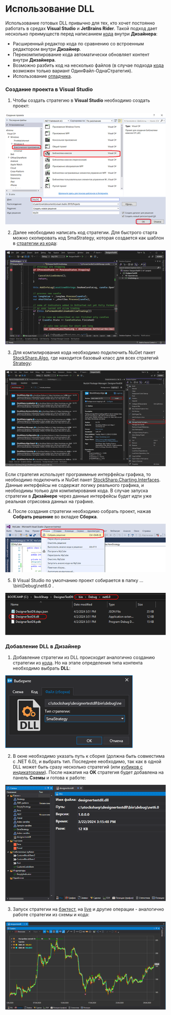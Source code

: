 # Использование DLL

Использование готовых DLL привычно для тех, кто хочет постоянно работать в средах **Visual Studio** и **JetBrains Rider**. Такой подход дает несколько преимуществ перед написанием [кода](using_code.md) внутри **Дизайнера**:

- Расширенный редактор кода по сравнению со встроенным редактором внутри **Дизайнер**.
- Перекомпилирование кода автоматически обновляет контент внутри **Дизайнера**.
- Возможно разбить код на несколько файлов (в случае подхода [кода](using_code.md) возможен только вариант ОдинФайл-ОднаСтратегия).
- Использование [отладчика](using_dll/debug_dll_in_visual_studio.md).

### Создание проекта в Visual Studio

1. Чтобы создать стратегию в **Visual Studio** необходимо создать проект:

![Designer Creating a DLL cube in Visual Studio 00](../../../images/designer_creating_dll_element_in_visual_studio_00.png)

2. Далее необходимо написать код стратегии. Для быстрого старта можно скопировать код SmaStrategy, которая создается как шаблон в [стратегии из кода](using_code/csharp/first_strategy.md):

![Designer Creating a DLL cube in Visual Studio 03](../../../images/designer_creating_dll_element_in_visual_studio_03.png)

3. Для компилирования кода необходимо подключить NuGet пакет [StockSharp.Algo](https://www.nuget.org/packages/stocksharp.algo), где находится базовый класс для всех стратегий [Strategy](xref:StockSharp.Algo.Strategies.Strategy):

![Designer Creating a DLL cube in Visual Studio 04](../../../images/designer_creating_dll_element_in_visual_studio_04.png)

Если стратегия использует программные интерфейсы графика, то необходимо подключить и NuGet пакет [StockSharp.Charting.Interfaces](https://www.nuget.org/packages/stockSharp.charting.interfaces). Данные интерфейсы не содержат логику реального графика, и необходимы только для компилирования кода. В случае запуска стратегии в **Дизайнере** через данные интерфейсы будет идти уже реальная отрисовка данных на графике.

4. После создания стратегии необходимо собрать проект, нажав **Собрать решение** во вкладке **Сборка**.

![Designer Creating a DLL cube in Visual Studio 01](../../../images/designer_creating_dll_element_in_visual_studio_01.png)

5. В Visual Studio по умолчанию проект собирается в папку …\\bin\\Debug\\net6.0 .

![Designer Creating a DLL cube in Visual Studio 02](../../../images/designer_creating_dll_element_in_visual_studio_02.png)

### Добавление DLL в Дизайнер

1. Добавление стратегии из DLL происходит аналогично созданию стратегии из [кода](using_code.md). Но на этапе определения типа контента необходимо выбрать **DLL**:

![Designer_Creation_Strategy_Dll_00](../../../images/designer_creation_strategy_dll_00.png)

2. В окне необходимо указать путь к сборке (должна быть совместима с .NET 6.0), и выбрать тип. Последнее необходимо, так как в одной DLL может быть сразу несколько стратегий (или [кубиков с индикаторами](using_dll/create_element_and_indicator.md)). После нажатия на **OK** стратегия будет добавлена на панель **Схемы** и готова к работе:

![Designer_Creation_Strategy_Dll_01](../../../images/designer_creation_strategy_dll_01.png)

3. Запуск стратегии на [бэктест](../backtesting/user_interface.md), на [live](../live_execution/getting_started.md) и другие операции - аналогично работе стратегии из схемы и кода:

![Designer_Creation_Strategy_Dll_02](../../../images/designer_creation_strategy_dll_02.png)